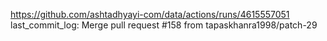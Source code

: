 https://github.com/ashtadhyayi-com/data/actions/runs/4615557051
last_commit_log: Merge pull request #158 from tapaskhanra1998/patch-29